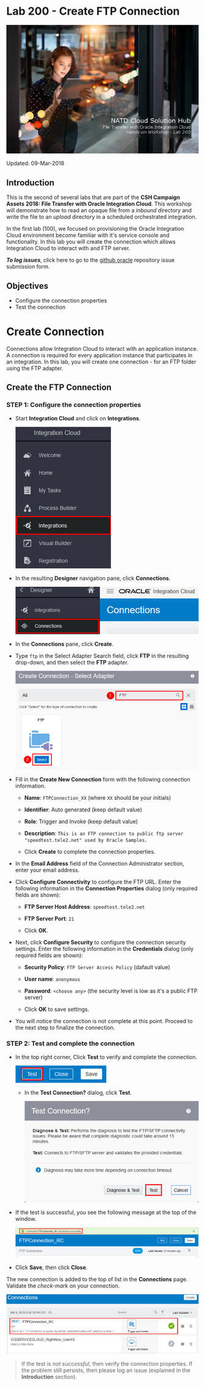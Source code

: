 # Lab 200 - Create FTP Connection

![](images/200/Lab200_title.png)

Updated: 09-Mar-2018

## Introduction

This is the second of several labs that are part of the **CSH Campaign Assets 2018: File Transfer with Oracle Integration Cloud**. This workshop will demonstrate how to read an opaque file from a *inbound* directory and write the file to an *upload* directory in a scheduled orchestrated integration. 

In the first lab (100), we focused on provisioning the Oracle Integration Cloud environment become familiar with it's service console and functionality. In this lab you will create the connection which allows Integration Cloud to interact with and FTP server.

***To log issues***, click here to go to the [github oracle](https://github.com/oracle/learning-library/issues/new) repository issue submission form.

## Objectives

- Configure the connection properties 
- Test the connection

# Create Connection
Connections allow Integration Cloud to interact with an application instance. A connection is required for every application instance that participates in an integration. In this lab, you will create one connection - for an FTP folder using the FTP adapter. 

## Create the FTP Connection

### **STEP 1**: Configure the connection properties

- Start **Integration Cloud** and click on **Integrations**.

    ![](images/200/Lab200_001.png)    

- In the resulting **Designer** navigation pane, click **Connections**.

    ![](images/200/Lab200_002.png)    

- In the **Connections** pane, click **Create**.

- Type `ftp` in the Select Adapter Search field, click **FTP** in the resulting drop-down, and then select the **FTP** adapter.

    ![](images/200/Lab200_003.png)    

- Fill in the **Create New Connection**  form with the following connection information.

  - **Name**: `FTPConnection_XX` (where `XX` should be your initials)
  
  - **Identifier**: Auto generated (keep default value)
  
  - **Role**: Trigger and Invoke (keep default value)
  
  - **Description**:  `This is an FTP connection to public ftp server "speedtest.tele2.net" used by Oracle Samples.`
  
  - Click **Create** to complete the connection properties.
  
- In the **Email Address** field of the Connection Administrator section, enter your email address.

- Click **Configure Connectivity** to configure the FTP URL. Enter the following information in the **Connection Properties** dialog (only required fields are shown):

  - **FTP Server Host Address**: `speedtest.tele2.net`
  
  - **FTP Server Port**: `21` 
  
  - Click **OK**.
  
- Next, click **Configure Security** to configure the connection security settings. Enter the following information in the **Credentials** dialog (only required fields are shown):

  - **Security Policy**: `FTP Server Access Policy` (dafault value)
  
  - **User name**: `anonymous`
  
  - **Password**: `<choose any>` (the security level is low as it's a public FTP server)
  
  - Click **OK** to save settings. 
  
- You will notice the connection is not complete at this point. Proceed to the next step to finalize the connection.

### **STEP 2**: Test and complete the connection

- In the top right corner, Click **Test** to verify and complete the connection.

    ![](images/200/Lab200_004.png)    

  - In the **Test Connection?** dialog, click **Test**. 
  
     ![](images/200/Lab200_005.png)    
     
- If the test is successful, you see the following message at the top of the window.

    ![](images/200/Lab200_006.png)

- Click **Save**, then click **Close**.

The new connection is added to the top of list in the **Connections** page. Validate the _check-mark_ on your connection.
  
![](images/200/Lab200_007.png)    

> If the test is _not successful_, then verify the connection properties. If the problem still persists, then please log an issue (explained in the **Introduction** section).
